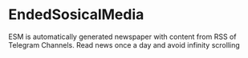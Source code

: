 # EndedSosicalMedia
ESM is automatically generated newspaper with content from RSS of Telegram Channels. Read news once a day and avoid infinity scrolling
